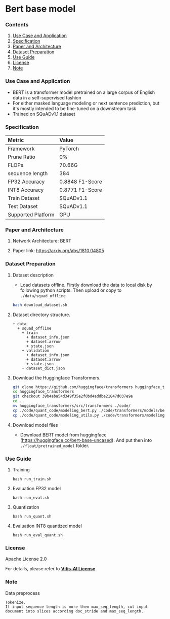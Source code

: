 # Bert base model


### Contents
1. [Use Case and Application](#Use-Case-and-Application)
2. [Specification](#Specification)
3. [Paper and Architecture](#Paper-and-Architecture)
4. [Dataset Preparation](#Dataset-Preparation)
5. [Use Guide](#Use-Guide)
6. [License](#License)
7. [Note](#Note)


### Use Case and Application

   - BERT is a transformer model pretrained on a large corpus of English data in a self-supervised fashion
   - For either masked language modeling or next sentence prediction, but it's mostly intended to be fine-tuned on a downstream task
   - Trained on SQuADv1.1 dataset
   
   
### Specification

| Metric             | Value                                   |
| :----------------- | :-------------------------------------- |
| Framework          | PyTorch                                 |
| Prune Ratio        | 0%                                      |
| FLOPs              | 70.66G                                  |
| sequence length    | 384                                     |
| FP32 Accuracy      | 0.8848 F1-Score                         |
| INT8 Accuracy      | 0.8771 F1-Score                         |
| Train Dataset      | SQuADv1.1                               |
| Test Dataset       | SQuADv1.1                               |
| Supported Platform | GPU                                     |
  

### Paper and Architecture 

1. Network Architecture: BERT
 
2. Paper link: https://arxiv.org/abs/1810.04805

  
### Dataset Preparation

1. Dataset description

    - Load datasets offline. Firstly download the data to local disk by following python scripts. Then upload or copy to `./data/squad_offline`
    ``` bash
    bash download_dataset.sh
    ```

2. Dataset directory structure.
   ```
   + data
     + squad_offline
       + train
         + dataset_info.json
         + dataset.arrow
         + state.json
       + validation
         + dataset_info.json
         + dataset.arrow
         + state.json
       + dataset_dict.json
    ```

3. Download the Huggingface Transformers.
    ``` bash
    git clone https://github.com/huggingface/transformers huggingface_transformers
    cd huggingface_transformers
    git checkout 39b4aba54d349f35e2f0bd4addbe21847d037e9e
    cd ..
    mv huggingface_transformers/src/transformers ./code/
    cp ./code/quant_code/modeling_bert.py ./code/transformers/models/bert/modeling_bert.py
    cp ./code/quant_code/modeling_utils.py ./code/transformers/modeling_utils.py
    ```

4. Download model files
    - Download BERT model from huggingface (https://huggingface.co/bert-base-uncased). And put then into `./float/pretrained_model` folder.


### Use Guide

1. Training
    ```shell
    bash run_train.sh
    ```

2. Evaluation FP32 model
    ```shell
    bash run_eval.sh
    ```

3. Quantization
    ```shell
    bash run_quant.sh
    ```

4. Evaluation INT8 quantized model
    ```shell
    bash run_eval_quant.sh
    ```

### License

Apache License 2.0

For details, please refer to **[Vitis-AI License](https://github.com/Xilinx/Vitis-AI/blob/master/LICENSE)**


### Note

Data preprocess
  ```
  Tokenize.
  If input sequence length is more then max_seq_length, cut input document into slices according doc_stride and max_seq_length.
  ```
  